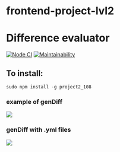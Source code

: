 # frontend-project-lvl2

# Difference evaluator

[![Node CI](https://github.com/rnik82/frontend-project-lvl2/workflows/Node%20CI/badge.svg?branch=master&event=push)](https://github.com/rnik82/frontend-project-lvl2/actions)
[![Maintainability](https://api.codeclimate.com/v1/badges/ea43de55f54d044ffd18/maintainability)](https://codeclimate.com/github/rnik82/frontend-project-lvl2/maintainability)

## To install:

	sudo npm install -g project2_108


### example of genDiff

<a href="https://asciinema.org/a/MEc4wsWEOIQF8TD8ESZoPa59t" target="_blank"><img src="https://asciinema.org/a/MEc4wsWEOIQF8TD8ESZoPa59t.svg" /></a>


### genDiff with .yml files

<a href="https://asciinema.org/a/315589" target="_blank"><img src="https://asciinema.org/a/315589.svg" /></a>
